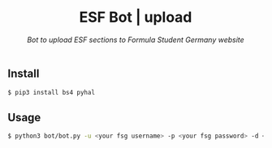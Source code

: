<div align="center">
<h1>ESF Bot | upload</h1>
<em>Bot to upload ESF sections to Formula Student Germany website</em></br></br>
</div>

## Install
```bash
$ pip3 install bs4 pyhal
```

## Usage
```bash
$ python3 bot/bot.py -u <your fsg username> -p <your fsg password> -d <path to data folder>
```
